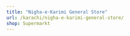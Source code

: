 ```yaml
---
title: "Nigha-e-Karimi General Store"
url: /karachi/nigha-e-karimi-general-store/
shop: Supermarkt
---
```

